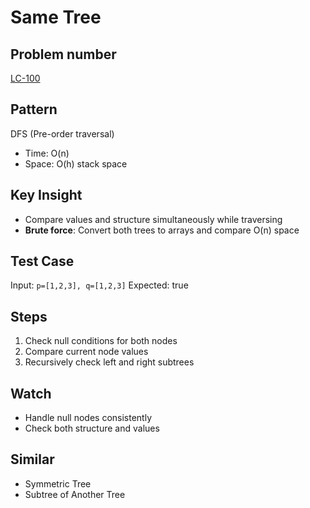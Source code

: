 # Same Tree

## Problem number

[LC-100](https://leetcode.com/problems/same-tree)

## Pattern

DFS (Pre-order traversal)

- Time: O(n)
- Space: O(h) stack space

## Key Insight

- Compare values and structure simultaneously while traversing
- **Brute force**: Convert both trees to arrays and compare O(n) space

## Test Case

Input: `p=[1,2,3], q=[1,2,3]`
Expected: true

## Steps

1. Check null conditions for both nodes
2. Compare current node values
3. Recursively check left and right subtrees

## Watch

- Handle null nodes consistently
- Check both structure and values

## Similar

- Symmetric Tree
- Subtree of Another Tree
